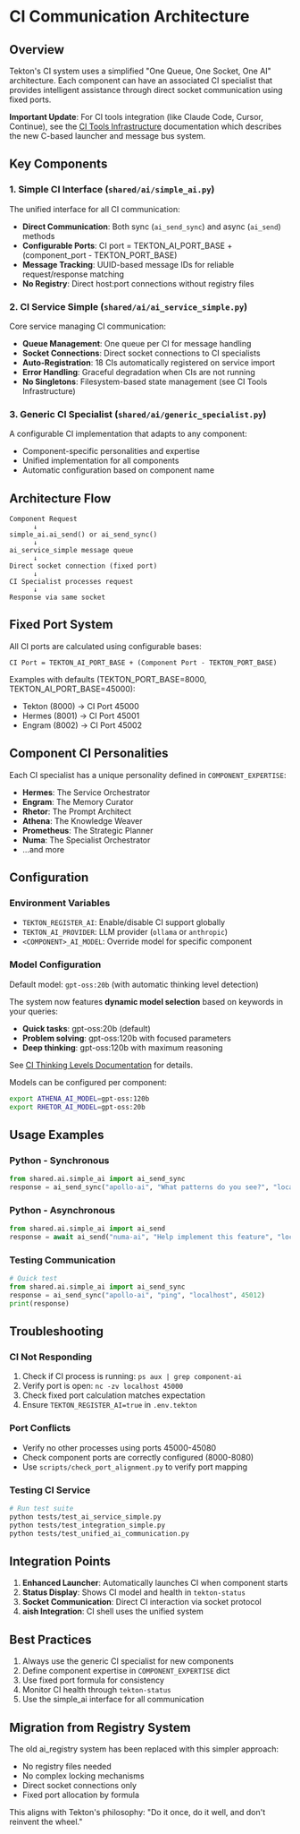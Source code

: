 # CI Communication Architecture

## Overview

Tekton's CI system uses a simplified "One Queue, One Socket, One AI" architecture. Each component can have an associated CI specialist that provides intelligent assistance through direct socket communication using fixed ports.

**Important Update**: For CI tools integration (like Claude Code, Cursor, Continue), see the [CI Tools Infrastructure](CI_Tools_Infrastructure.md) documentation which describes the new C-based launcher and message bus system.

## Key Components

### 1. Simple CI Interface (`shared/ai/simple_ai.py`)

The unified interface for all CI communication:

- **Direct Communication**: Both sync (`ai_send_sync`) and async (`ai_send`) methods
- **Configurable Ports**: CI port = TEKTON_AI_PORT_BASE + (component_port - TEKTON_PORT_BASE)
- **Message Tracking**: UUID-based message IDs for reliable request/response matching
- **No Registry**: Direct host:port connections without registry files

### 2. CI Service Simple (`shared/ai/ai_service_simple.py`)

Core service managing CI communication:

- **Queue Management**: One queue per CI for message handling
- **Socket Connections**: Direct socket connections to CI specialists
- **Auto-Registration**: 18 CIs automatically registered on service import
- **Error Handling**: Graceful degradation when CIs are not running
- **No Singletons**: Filesystem-based state management (see CI Tools Infrastructure)

### 3. Generic CI Specialist (`shared/ai/generic_specialist.py`)

A configurable CI implementation that adapts to any component:

- Component-specific personalities and expertise
- Unified implementation for all components
- Automatic configuration based on component name

## Architecture Flow

```
Component Request
      ↓
simple_ai.ai_send() or ai_send_sync()
      ↓
ai_service_simple message queue
      ↓
Direct socket connection (fixed port)
      ↓
CI Specialist processes request
      ↓
Response via same socket
```

## Fixed Port System

All CI ports are calculated using configurable bases:
```
CI Port = TEKTON_AI_PORT_BASE + (Component Port - TEKTON_PORT_BASE)
```

Examples with defaults (TEKTON_PORT_BASE=8000, TEKTON_AI_PORT_BASE=45000):
- Tekton (8000) → CI Port 45000
- Hermes (8001) → CI Port 45001
- Engram (8002) → CI Port 45002

## Component CI Personalities

Each CI specialist has a unique personality defined in `COMPONENT_EXPERTISE`:

- **Hermes**: The Service Orchestrator
- **Engram**: The Memory Curator
- **Rhetor**: The Prompt Architect
- **Athena**: The Knowledge Weaver
- **Prometheus**: The Strategic Planner
- **Numa**: The Specialist Orchestrator
- ...and more

## Configuration

### Environment Variables

- `TEKTON_REGISTER_AI`: Enable/disable CI support globally
- `TEKTON_AI_PROVIDER`: LLM provider (`ollama` or `anthropic`)
- `<COMPONENT>_AI_MODEL`: Override model for specific component

### Model Configuration

Default model: `gpt-oss:20b` (with automatic thinking level detection)

The system now features **dynamic model selection** based on keywords in your queries:
- **Quick tasks**: gpt-oss:20b (default)
- **Problem solving**: gpt-oss:120b with focused parameters
- **Deep thinking**: gpt-oss:120b with maximum reasoning

See [CI Thinking Levels Documentation](./AI_Thinking_Levels.md) for details.

Models can be configured per component:
```bash
export ATHENA_AI_MODEL=gpt-oss:120b
export RHETOR_AI_MODEL=gpt-oss:20b
```

## Usage Examples

### Python - Synchronous
```python
from shared.ai.simple_ai import ai_send_sync
response = ai_send_sync("apollo-ai", "What patterns do you see?", "localhost", 45012)
```

### Python - Asynchronous
```python
from shared.ai.simple_ai import ai_send
response = await ai_send("numa-ai", "Help implement this feature", "localhost", 45004)
```

### Testing Communication
```python
# Quick test
from shared.ai.simple_ai import ai_send_sync
response = ai_send_sync("apollo-ai", "ping", "localhost", 45012)
print(response)
```

## Troubleshooting

### CI Not Responding

1. Check if CI process is running: `ps aux | grep component-ai`
2. Verify port is open: `nc -zv localhost 45000`
3. Check fixed port calculation matches expectation
4. Ensure `TEKTON_REGISTER_AI=true` in `.env.tekton`

### Port Conflicts

- Verify no other processes using ports 45000-45080
- Check component ports are correctly configured (8000-8080)
- Use `scripts/check_port_alignment.py` to verify port mapping

### Testing CI Service

```bash
# Run test suite
python tests/test_ai_service_simple.py
python tests/test_integration_simple.py
python tests/test_unified_ai_communication.py
```

## Integration Points

1. **Enhanced Launcher**: Automatically launches CI when component starts
2. **Status Display**: Shows CI model and health in `tekton-status`
3. **Socket Communication**: Direct CI interaction via socket protocol
4. **aish Integration**: CI shell uses the unified system

## Best Practices

1. Always use the generic CI specialist for new components
2. Define component expertise in `COMPONENT_EXPERTISE` dict
3. Use fixed port formula for consistency
4. Monitor CI health through `tekton-status`
5. Use the simple_ai interface for all communication

## Migration from Registry System

The old ai_registry system has been replaced with this simpler approach:
- No registry files needed
- No complex locking mechanisms
- Direct socket connections only
- Fixed port allocation by formula

This aligns with Tekton's philosophy: "Do it once, do it well, and don't reinvent the wheel."